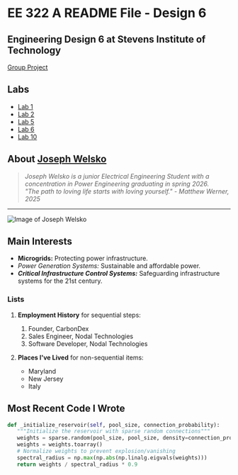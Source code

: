 # EE 322 A README File - Design 6
## Engineering Design 6 at Stevens Institute of Technology

[Group Project](https://sites.google.com/stevens.edu/ee322-circuit-vanguard/home)

## Labs
- [Lab 1](labs/lab1/README.md)
- [Lab 2](labs/lab2/README.md)
- [Lab 5](labs/lab5/README.md)
- [Lab 6](labs/lab6/README.md)
- [Lab 10](labs/lab10/README.md)

## About [Joseph Welsko](https://www.github.com/jwelsko)
> *Joseph Welsko is a junior Electrical Engineering Student with a concentration in Power Engineering graduating in spring 2026.*<br>
> *"The path to loving life starts with loving yourself." - Matthew Werner, 2025*
---

![Image of Joseph Welsko](https://media.licdn.com/dms/image/v2/D4E03AQHRzoTArei81g/profile-displayphoto-shrink_400_400/B4EZOrjK5mHkAk-/0/1733749944486?e=1743638400&v=beta&t=I_0jiHU8YCSkflioCin8hwWJSAyWgnHYfKmlxDwU-6Y)

## **Main Interests**
- **Microgrids:** Protecting power infrastructure.
- *Power Generation Systems:* Sustainable and affordable power.
- ***Critical Infrastructure Control Systems:*** Safeguarding infrastructure systems for the 21st century.

### Lists 
1. **Employment History** for sequential steps:
   1. Founder, CarbonDex
   2. Sales Engineer, Nodal Technologies
   3. Software Developer, Nodal Technologies
  
      
2. **Places I've Lived** for non-sequential items:
   - Maryland
   - New Jersey
   - Italy

## **Most Recent Code I Wrote**
```python
def _initialize_reservoir(self, pool_size, connection_probability):
   """Initialize the reservoir with sparse random connections"""
   weights = sparse.random(pool_size, pool_size, density=connection_probability)
   weights = weights.toarray()
   # Normalize weights to prevent explosion/vanishing
   spectral_radius = np.max(np.abs(np.linalg.eigvals(weights)))
   return weights / spectral_radius * 0.9
